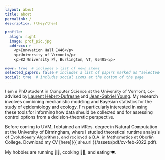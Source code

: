 ```yaml
---
layout: about
title: about
permalink: /
description: (they/them)

profile:
  align: right
  image: prof_pic.jpg
  address: >
    <p>Innovation Hall E446</p>
    <p>University of Vermont</p>
    <p>82 University Pl, Burlington, VT, 05405</p>

news: true  # includes a list of news items
selected_papers: false # includes a list of papers marked as "selected={true}"
social: true  # includes social icons at the bottom of the page
---
```


I am a PhD student in Computer Science at the University of Vermont, co-advised by [Laurent Hébert-Dufresne](http://laurenthebertdufresne.github.io/) and [Jean-Gabriel Young](https://www.jgyoung.ca/). 
My research involves combining mechanistic modeling and Bayesian statistics for the study of epidemiology and ecology. 
I'm particularly interested in using these tools for informing how data should be collected and for assessing control options from a decision-theoretic perspective.

Before coming to UVM, I obtained an MRes. degree in Natural Computation at the University of Birmingham, where I studied theoretical runtime analysis of Evolutionary Algorithms, and recieved a B.A. in Mathematics at Oberlin College. Download my CV [here]({{ site.url }}/assets/pdf/cv-feb-2022.pdf).

My hobbies are running 🏃‍♀️, cooking 👩‍🍳, and eating 🍽.
